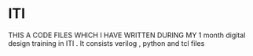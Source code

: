 # ITI
THIS A CODE FILES WHICH I HAVE WRITTEN DURING MY 1 month digital design training in ITI .
It consists verilog , python and tcl files
